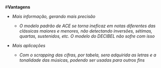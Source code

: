 #**Vantagens**

*  *Mais informação, gerando mais precisão*
   *  *O modelo padrão de ACE se torna ineficaz em notas diferentes das clássicas maiores e menores, não detectando inversões, sétimas, quartas, sustenidos, etc. O modelo do DECIBEL não sofre com isso*
  
*  *Mais aplicações*
   *  *Com o scrapping das cifras, por tabela, sera adquirida as letras e a tonalidade das músicas, podendo ser usadas para outros fins*